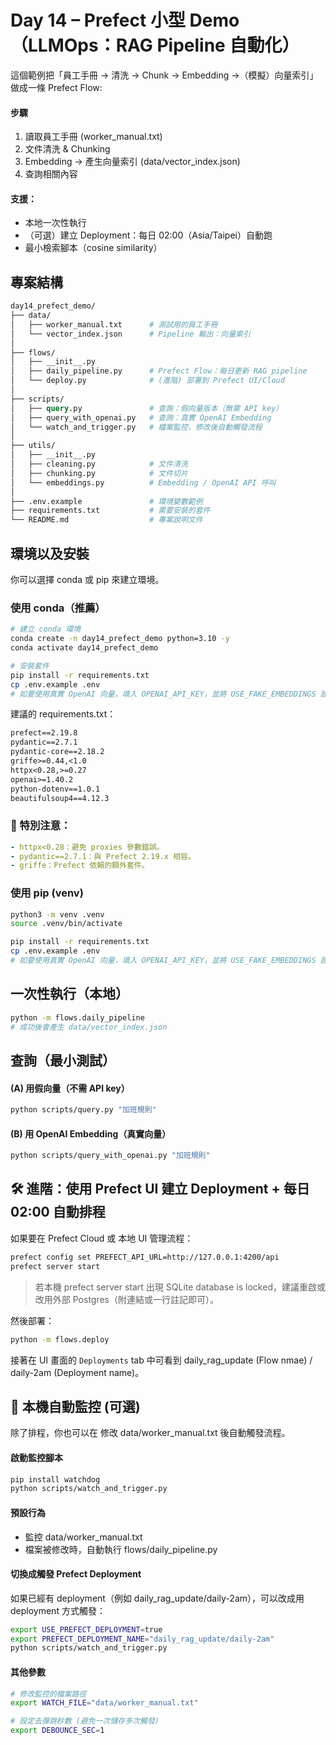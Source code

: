 # Day 14 – Prefect 小型 Demo（LLMOps：RAG Pipeline 自動化）

這個範例把「員工手冊 → 清洗 → Chunk → Embedding →（模擬）向量索引」做成一條 Prefect Flow:

#### 步驟

1. 讀取員工手冊 (worker_manual.txt)
2. 文件清洗 & Chunking
3. Embedding → 產生向量索引 (data/vector_index.json)
4. 查詢相關內容

#### 支援：

- 本地一次性執行
- （可選）建立 Deployment：每日 02:00（Asia/Taipei）自動跑
- 最小檢索腳本（cosine similarity）

## 專案結構

```graphql
day14_prefect_demo/
├── data/
│   ├── worker_manual.txt      # 測試用的員工手冊
│   └── vector_index.json      # Pipeline 輸出：向量索引
│
├── flows/
│   ├── __init__.py
│   ├── daily_pipeline.py      # Prefect Flow：每日更新 RAG pipeline
│   └── deploy.py              # (進階) 部署到 Prefect UI/Cloud
│
├── scripts/
│   ├── query.py               # 查詢：假向量版本（無需 API key）
│   ├── query_with_openai.py   # 查詢：真實 OpenAI Embedding
│   └── watch_and_trigger.py   # 檔案監控，修改後自動觸發流程
│
├── utils/
│   ├── __init__.py
│   ├── cleaning.py            # 文件清洗
│   ├── chunking.py            # 文件切片
│   └── embeddings.py          # Embedding / OpenAI API 呼叫
│
├── .env.example               # 環境變數範例
├── requirements.txt           # 需要安裝的套件
└── README.md                  # 專案說明文件
```

## 環境以及安裝

你可以選擇 conda 或 pip 來建立環境。

### 使用 conda（推薦）

```bash
# 建立 conda 環境
conda create -n day14_prefect_demo python=3.10 -y
conda activate day14_prefect_demo

# 安裝套件
pip install -r requirements.txt
cp .env.example .env
# 如要使用真實 OpenAI 向量，填入 OPENAI_API_KEY，並將 USE_FAKE_EMBEDDINGS 設為 false
```

建議的 requirements.txt：

```txt
prefect==2.19.8
pydantic==2.7.1
pydantic-core==2.18.2
griffe>=0.44,<1.0
httpx<0.28,>=0.27
openai>=1.40.2
python-dotenv==1.0.1
beautifulsoup4==4.12.3
```

### 🔧 特別注意：

```yaml
- httpx<0.28：避免 proxies 參數錯誤。
- pydantic==2.7.1：與 Prefect 2.19.x 相容。
- griffe：Prefect 依賴的額外套件。
```

### 使用 pip (venv)

```bash
python3 -m venv .venv
source .venv/bin/activate

pip install -r requirements.txt
cp .env.example .env
# 如要使用真實 OpenAI 向量，填入 OPENAI_API_KEY，並將 USE_FAKE_EMBEDDINGS 設為 false
```

## 一次性執行（本地）

```bash
python -m flows.daily_pipeline
# 成功後會產生 data/vector_index.json
```

## 查詢（最小測試）

#### (A) 用假向量（不需 API key）

```bash
python scripts/query.py "加班規則"
```

#### (B) 用 OpenAI Embedding（真實向量）

```bash
python scripts/query_with_openai.py "加班規則"
```

## 🛠️ 進階：使用 Prefect UI 建立 Deployment + 每日 02:00 自動排程

如果要在 Prefect Cloud 或 本地 UI 管理流程：

```bash
prefect config set PREFECT_API_URL=http://127.0.0.1:4200/api
prefect server start
```

> 若本機 prefect server start 出現 SQLite database is locked，建議重啟或改用外部 Postgres（附連結或一行註記即可）。

然後部署：

```bash
python -m flows.deploy
```

接著在 UI 畫面的 `Deployments` tab 中可看到 daily_rag_update (Flow nmae) / daily-2am (Deployment name)。

## 👀 本機自動監控 (可選)

除了排程，你也可以在 修改 data/worker_manual.txt 後自動觸發流程。

#### 啟動監控腳本

```bash
pip install watchdog
python scripts/watch_and_trigger.py
```

#### 預設行為

- 監控 data/worker_manual.txt
- 檔案被修改時，自動執行 flows/daily_pipeline.py

#### 切換成觸發 Prefect Deployment

如果已經有 deployment（例如 daily_rag_update/daily-2am），可以改成用 deployment 方式觸發：

```bash
export USE_PREFECT_DEPLOYMENT=true
export PREFECT_DEPLOYMENT_NAME="daily_rag_update/daily-2am"
python scripts/watch_and_trigger.py
```

#### 其他參數

```bash
# 修改監控的檔案路徑
export WATCH_FILE="data/worker_manual.txt"

# 設定去彈跳秒數 (避免一次儲存多次觸發)
export DEBOUNCE_SEC=1
```
